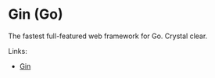 # Gin (Go)

The fastest full-featured web framework for Go. Crystal clear.

Links:

- [Gin](https://gin-gonic.com)

